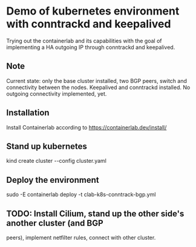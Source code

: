 # Demo of kubernetes environment with conntrackd and keepalived 

Trying out the containerlab and its capabilities with the goal of implementing
a HA outgoing IP through conntrackd and keepalived.

## Note 
Current state: only the base cluster installed, two BGP peers, switch and 
connectivity between the nodes. Keepalived and conntrackd installed. No 
outgoing connectivity implemented, yet.

## Installation
Install Containerlab according to https://containerlab.dev/install/

## Stand up kubernetes
kind create cluster --config cluster.yaml

## Deploy the environment
sudo -E containerlab deploy -t clab-k8s-conntrack-bgp.yml 


## TODO: Install Cilium, stand up the other side's another cluster (and BGP 
peers), implement netfilter rules, connect with other cluster.
